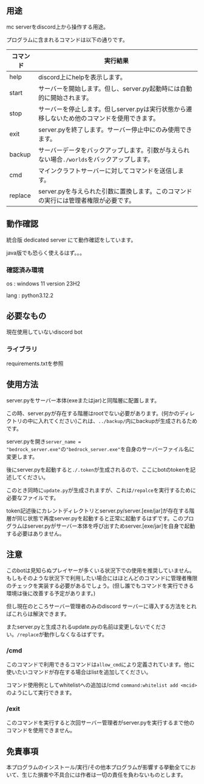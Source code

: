 ## 用途

mc serverをdiscord上から操作する用途。

プログラムに含まれるコマンドは以下の通りです。

|コマンド|実行結果|
----|----
|help|discord上にhelpを表示します。|
|start|サーバーを開始します。但し、server.py起動時には自動的に開始されます。|
|stop|サーバーを停止します。但しserver.pyは実行状態から遷移しないため他のコマンドを使用できます。|
|exit|server.pyを終了します。サーバー停止中にのみ使用できます。|
|backup|サーバーデータをバックアップします。引数が与えられない場合`./worlds`をバックアップします。|
|cmd|マインクラフトサーバーに対してコマンドを送信します。|
|replace|server.pyを与えられた引数に置換します。このコマンドの実行には管理者権限が必要です。|

## 動作確認

統合版 dedicated server にて動作確認をしています。

java版でも恐らく使えるはず。。。

### 確認済み環境

os : windows 11 version 23H2

lang : python3.12.2

## 必要なもの

現在使用していないdiscord bot

### ライブラリ

requirements.txtを参照

## 使用方法

server.pyをサーバー本体(exeまたはjar)と同階層に配置します。

この時、server.pyが存在する階層はrootでない必要があります。(何かのディレクトリの中に入れてください)これは、`../backup/`内にbackupが生成されるためです。

server.pyを開き`server_name = "bedrock_server.exe"`の`"bedrock_server.exe"`を自身のサーバーファイル名に変更します。

後にserver.pyを起動すると`./.token`が生成されるので、ここにbotのtokenを記述してください。

このとき同時に`update.py`が生成されますが、これは`/repalce`を実行するために必要なファイルです。

token記述後にカレントディレクトリとserver.py/server.[exe/jar]が存在する階層が同じ状態で再度server.pyを起動すると正常に起動するはずです。このプログラムはserver.pyがサーバー本体を呼び出すためserver.[exe/jar]を自身で起動する必要はありません。

## 注意

このbotは見知らぬプレイヤーが多くいる状況下での使用を推奨していません。もしもそのような状況下で利用したい場合にはほとんどのコマンドに管理者権限のチェックを実装する必要があるでしょう。(但し誰でもコマンドを実行できる環境は後に改善する予定があります。)

但し現在のところサーバー管理者のみのdiscord サーバーに導入する方法をとればこれらは解決できます。

またserver.pyと生成されるupdate.pyの名前は変更しないでください。`/replace`が動作しなくなるはずです。

### /cmd

このコマンドで利用できるコマンドは`allow_cmd`により定義されています。他に使いたいコマンドが存在する場合はlistを追加してください。

コマンド使用例としてwhitelistへの追加は/cmd `command:whitelist add <mcid>`のようにして実行できます。

### /exit

このコマンドを実行すると次回サーバー管理者がserver.pyを実行するまで他のコマンドを使用できません。

## 免責事項

本プログラムのインストール/実行/その他本プログラムが影響する挙動全てにおいて、生じた損害や不具合には作者は一切の責任を負わないものとします。